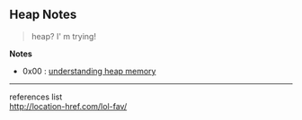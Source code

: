 
## Heap Notes

> heap? I' m trying!  

**Notes**  

 - 0x00 : [understanding heap memory](https://github.com/LunaM00n/LOL-Sec-Collection/blob/master/Notes/the-heap/notes/0x00_understanding_heap_memory.md)



---
references list  
http://location-href.com/lol-fav/ 
